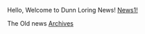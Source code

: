 Hello, Welcome to Dunn Loring News!
[News1!](https://dunnloringnews.com/DL-news/Thenews1.md)

The Old news 
[Archives](https://dunnloringnews.com/Dl-news/Archives.md)
